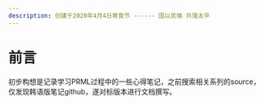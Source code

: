 ```yaml
---
description: 创建于2020年4月4日寒食节 ------ 国以民强 共馐太平
---
```


# 前言

初步构想是记录学习PRML过程中的一些心得笔记，之前搜索相关系列的source，仅发现韩语版笔记github，遂对标版本进行文档撰写。

